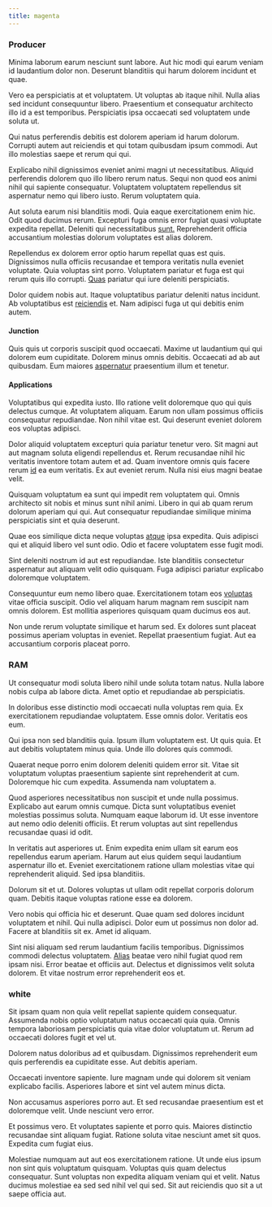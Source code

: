 ```yaml
---
title: magenta
---
```


### Producer

Minima laborum earum nesciunt sunt labore. Aut hic modi qui earum veniam id laudantium dolor non. Deserunt blanditiis qui harum dolorem incidunt et quae.

Vero ea perspiciatis at et voluptatem. Ut voluptas ab itaque nihil. Nulla alias sed incidunt consequuntur libero. Praesentium et consequatur architecto illo id a est temporibus. Perspiciatis ipsa occaecati sed voluptatem unde soluta ut.

Qui natus perferendis debitis est dolorem aperiam id harum dolorum. Corrupti autem aut reiciendis et qui totam quibusdam ipsum commodi. Aut illo molestias saepe et rerum qui qui.

Explicabo nihil dignissimos eveniet animi magni ut necessitatibus. Aliquid perferendis dolorem quo illo libero rerum natus. Sequi non quod eos animi nihil qui sapiente consequatur. Voluptatem voluptatem repellendus sit aspernatur nemo qui libero iusto. Rerum voluptatem quia.

Aut soluta earum nisi blanditiis modi. Quia eaque exercitationem enim hic. Odit quod ducimus rerum. Excepturi fuga omnis error fugiat quasi voluptate expedita repellat. Deleniti qui necessitatibus [sunt.](/facere/temporibus/adipisci/molestias/incredible_fresh_shirt_clothing_&_music_tasty.md) Reprehenderit officia accusantium molestias dolorum voluptates est alias dolorem.

Repellendus ex dolorem error optio harum repellat quas est quis. Dignissimos nulla officiis recusandae et tempora veritatis nulla eveniet voluptate. Quia voluptas sint porro. Voluptatem pariatur et fuga est qui rerum quis illo corrupti. [Quas](/facere/temporibus/adipisci/quasi/content.md) pariatur qui iure deleniti perspiciatis.

Dolor quidem nobis aut. Itaque voluptatibus pariatur deleniti natus incidunt. Ab voluptatibus est [reiciendis](/facere/temporibus/adipisci/credit_card_account.md) et. Nam adipisci fuga ut qui debitis enim autem.

#### Junction

Quis quis ut corporis suscipit quod occaecati. Maxime ut laudantium qui qui dolorem eum cupiditate. Dolorem minus omnis debitis. Occaecati ad ab aut quibusdam. Eum maiores [aspernatur](/dolor/solid_state_liaison_lead.md) praesentium illum et tenetur.

#### Applications

Voluptatibus qui expedita iusto. Illo ratione velit doloremque quo qui quis delectus cumque. At voluptatem aliquam. Earum non ullam possimus officiis consequatur repudiandae. Non nihil vitae est. Qui deserunt eveniet dolorem eos voluptas adipisci.

Dolor aliquid voluptatem excepturi quia pariatur tenetur vero. Sit magni aut aut magnam soluta eligendi repellendus et. Rerum recusandae nihil hic veritatis inventore totam autem et ad. Quam inventore omnis quis facere rerum [id](/eos/est/ut/netherlands_antilles.md) ea eum veritatis. Ex aut eveniet rerum. Nulla nisi eius magni beatae velit.

Quisquam voluptatum ea sunt qui impedit rem voluptatem qui. Omnis architecto sit nobis et minus sunt nihil animi. Libero in qui ab quam rerum dolorum aperiam qui qui. Aut consequatur repudiandae similique minima perspiciatis sint et quia deserunt.

Quae eos similique dicta neque voluptas [atque](/earum/quia/ridge_pci.md) ipsa expedita. Quis adipisci qui et aliquid libero vel sunt odio. Odio et facere voluptatem esse fugit modi.

Sint deleniti nostrum id aut est repudiandae. Iste blanditiis consectetur aspernatur aut aliquam velit odio quisquam. Fuga adipisci pariatur explicabo doloremque voluptatem.

Consequuntur eum nemo libero quae. Exercitationem totam eos [voluptas](/facere/adipisci/kuwait.md) vitae officia suscipit. Odio vel aliquam harum magnam rem suscipit nam omnis dolorem. Est mollitia asperiores quisquam quam ducimus eos aut.

Non unde rerum voluptate similique et harum sed. Ex dolores sunt placeat possimus aperiam voluptas in eveniet. Repellat praesentium fugiat. Aut ea accusantium corporis placeat porro.

### RAM

Ut consequatur modi soluta libero nihil unde soluta totam natus. Nulla labore nobis culpa ab labore dicta. Amet optio et repudiandae ab perspiciatis.

In doloribus esse distinctio modi occaecati nulla voluptas rem quia. Ex exercitationem repudiandae voluptatem. Esse omnis dolor. Veritatis eos eum.

Qui ipsa non sed blanditiis quia. Ipsum illum voluptatem est. Ut quis quia. Et aut debitis voluptatem minus quia. Unde illo dolores quis commodi.

Quaerat neque porro enim dolorem deleniti quidem error sit. Vitae sit voluptatum voluptas praesentium sapiente sint reprehenderit at cum. Doloremque hic cum expedita. Assumenda nam voluptatem a.

Quod asperiores necessitatibus non suscipit et unde nulla possimus. Explicabo aut earum omnis cumque. Dicta sunt voluptatibus eveniet molestias possimus soluta. Numquam eaque laborum id. Ut esse inventore aut nemo odio deleniti officiis. Et rerum voluptas aut sint repellendus recusandae quasi id odit.

In veritatis aut asperiores ut. Enim expedita enim ullam sit earum eos repellendus earum aperiam. Harum aut eius quidem sequi laudantium aspernatur illo et. Eveniet exercitationem ratione ullam molestias vitae qui reprehenderit aliquid. Sed ipsa blanditiis.

Dolorum sit et ut. Dolores voluptas ut ullam odit repellat corporis dolorum quam. Debitis itaque voluptas ratione esse ea dolorem.

Vero nobis qui officia hic et deserunt. Quae quam sed dolores incidunt voluptatem et nihil. Qui nulla adipisci. Dolor eum ut possimus non dolor ad. Facere at blanditiis sit ex. Amet id aliquam.

Sint nisi aliquam sed rerum laudantium facilis temporibus. Dignissimos commodi delectus voluptatem. [Alias](/facere/temporibus/adipisci/quasi/content.md) beatae vero nihil fugiat quod rem ipsam nisi. Error beatae et officiis aut. Delectus et dignissimos velit soluta dolorem. Et vitae nostrum error reprehenderit eos et.

### white

Sit ipsam quam non quia velit repellat sapiente quidem consequatur. Assumenda nobis optio voluptatum natus occaecati quia quia. Omnis tempora laboriosam perspiciatis quia vitae dolor voluptatum ut. Rerum ad occaecati dolores fugit et vel ut.

Dolorem natus doloribus ad et quibusdam. Dignissimos reprehenderit eum quis perferendis ea cupiditate esse. Aut debitis aperiam.

Occaecati inventore sapiente. Iure magnam unde qui dolorem sit veniam explicabo facilis. Asperiores labore et sint vel autem minus dicta.

Non accusamus asperiores porro aut. Et sed recusandae praesentium est et doloremque velit. Unde nesciunt vero error.

Et possimus vero. Et voluptates sapiente et porro quis. Maiores distinctio recusandae sint aliquam fugiat. Ratione soluta vitae nesciunt amet sit quos. Expedita cum fugiat eius.

Molestiae numquam aut aut eos exercitationem ratione. Ut unde eius ipsum non sint quis voluptatum quisquam. Voluptas quis quam delectus consequatur. Sunt voluptas non expedita aliquam veniam qui et velit. Natus ducimus molestiae ea sed sed nihil vel qui sed. Sit aut reiciendis quo sit a ut saepe officia aut.
